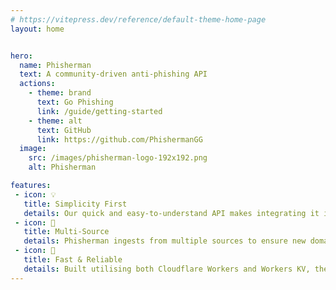 ```yaml
---
# https://vitepress.dev/reference/default-theme-home-page
layout: home


hero:
  name: Phisherman
  text: A community-driven anti-phishing API
  actions:
    - theme: brand
      text: Go Phishing
      link: /guide/getting-started
    - theme: alt
      text: GitHub
      link: https://github.com/PhishermanGG
  image:
    src: /images/phisherman-logo-192x192.png
    alt: Phisherman

features:
 - icon: 💡
   title: Simplicity First
   details: Our quick and easy-to-understand API makes integrating it into your services a breeze.
 - icon: 📡
   title: Multi-Source
   details: Phisherman ingests from multiple sources to ensure new domains are detected quickly.
 - icon: 🚀
   title: Fast & Reliable
   details: Built utilising both Cloudflare Workers and Workers KV, the aim is to be as fast and reliable as possible.
---
```

